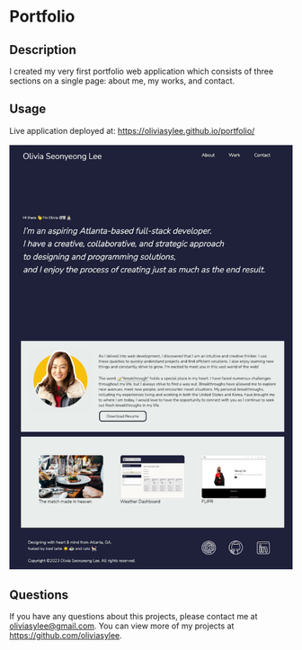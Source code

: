 # Portfolio

## Description
I created my very first portfolio web application which consists of three sections on a single page: about me, my works, and contact. 

## Usage
Live application deployed at: https://oliviasylee.github.io/portfolio/ <br><br>
[![portfolio-screenshot](assets/images/portfolio-preview.png)](https://oliviasylee.github.io/portfolio/)

## Questions
If you have any questions about this projects, please contact me at oliviasylee@gmail.com. You can view more of my projects at https://github.com/oliviasylee.
